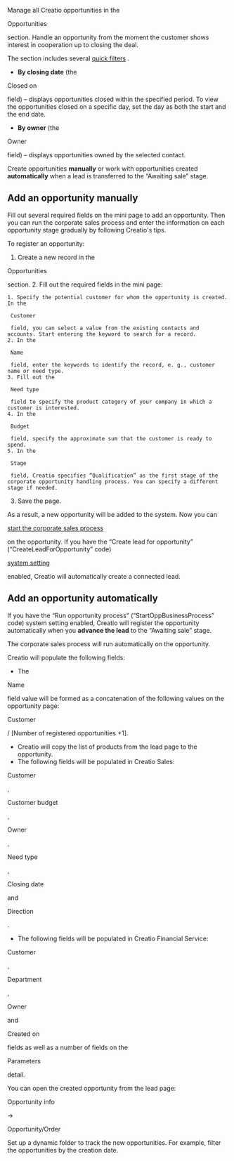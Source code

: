 


 Manage all Creatio opportunities in the
 
 Opportunities
 
 section. Handle an opportunity from the moment the customer shows interest in cooperation up to closing the deal.
 



 The section includes several
 [quick filters](/docs/8-0/user/platform_basics/business_data/filters_shortcut/filters#title-1755-1) 
 .
 


* **By closing date** 
 (the
 
 Closed on
 
 field) – displays opportunities closed within the specified period. To view the opportunities closed on a specific day, set the day as both the start and the end date.
* **By owner** 
 (the
 
 Owner
 
 field) – displays opportunities owned by the selected contact.



 Create opportunities
 **manually** 
 or work with opportunities created
 **automatically** 
 when a lead is transferred to the “Awaiting sale” stage.
 



 Add an opportunity manually
-----------------------------



 Fill out several required fields on the mini page to add an opportunity. Then you can run the corporate sales process and enter the information on each opportunity stage gradually by following Creatio's tips.
 



 To register an opportunity:
 


1. Create a new record in the
 
 Opportunities
 
 section.
2. Fill out the required fields in the mini page:
 


	1. Specify the potential customer for whom the opportunity is created. In the
	 
	 Customer
	 
	 field, you can select a value from the existing contacts and accounts. Start entering the keyword to search for a record.
	2. In the
	 
	 Name
	 
	 field, enter the keywords to identify the record, e. g., customer name or need type.
	3. Fill out the
	 
	 Need type
	 
	 field to specify the product category of your company in which a customer is interested.
	4. In the
	 
	 Budget
	 
	 field, specify the approximate sum that the customer is ready to spend.
	5. In the
	 
	 Stage
	 
	 field, Creatio specifies “Qualification” as the first stage of the corporate opportunity handling process. You can specify a different stage if needed.
3. Save the page.
 



 As a result, a new opportunity will be added to the system. Now you can
 
[start the corporate sales process](/docs/8-0/user/sales_tools/long_sales/corporate_sale_process_shortcut/corporate_sale_process) 

 on the opportunity. If you have the “Create lead for opportunity” (“CreateLeadForOpportunity” code)
 
[system setting](/docs/7-17/user/setup_and_administration/system_settings_and_lookups/system_setting_reference/description_of_system_settings) 

 enabled, Creatio will automatically create a connected lead.



 Add an opportunity automatically
----------------------------------



 If you have the “Run opportunity process” (“StartOppBusinessProcess” code) system setting enabled, Creatio will register the opportunity automatically when you
 **advance the lead** 
 to the “Awaiting sale” stage.
 



 The corporate sales process will run automatically on the opportunity.
 



 Creatio will populate the following fields:
 


* The
 
 Name
 
 field value will be formed as a concatenation of the following values on the opportunity page:
 
 Customer
 
 / [Number of registered opportunities +1].
* Creatio will copy the list of products from the lead page to the opportunity.
* The following fields will be populated in Creatio Sales:
 
 Customer
 
 ,
 
 Customer budget
 
 ,
 
 Owner
 
 ,
 
 Need type
 
 ,
 
 Closing date
 
 and
 
 Direction
 
 .
* The following fields will be populated in Creatio Financial Service:
 
 Customer
 
 ,
 
 Department
 
 ,
 
 Owner
 
 and
 
 Created on
 
 fields as well as a number of fields on the
 
 Parameters
 
 detail.



 You can open the created opportunity from the lead page:
 
 Opportunity info
 
 →
 
 Opportunity/Order
 




 Set up a dynamic folder to track the new opportunities. For example, filter the opportunities by the creation date.
 




